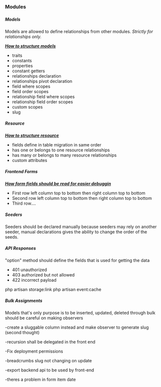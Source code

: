 <h3>Modules <h3>

<h5>Models</h5>
<p>Models are allowed to define relationships from other modules. <i>Strictly for relationships only.</i></p>
<p><u><b><i>How to structure models</i></b></u></p>
<ul>
<li>traits</li>
<li>constants</li>
<li>properties</li>
<li>constant getters</li>
<li>relationships declaration</li>
<li>relationships pivot declaration</li>
<li>field where scopes</li>
<li>field order scopes</li>
<li>relationship field where scopes</li>
<li>relationship field order scopes</li>
<li>custom scopes</li>
<li>slug</li>
</ul>

<h5>Resource</h5>
<p><u><b><i>How to structure resource</i></b></u></p>
<ul>
<li>fields define in table migration in same order</li>
<li>has one or belongs to one resource relationships</li>
<li>has many or belongs to many resource relationships</li>
<li>custom attributes</li>
</ul>

<h5>Frontend Forms</h5>
<p><u><b><i>How form fields should be read for easier debuggin</i></b></u></p>
<ul>
<li>First row left column top to bottom then right column top to bottom</li>
<li>Second row left column top to bottom then right column top to bottom</li>
<li>Third row....</li>
</ul>

<h5>Seeders</h5>
<p>Seeders should be declared manually because seeders may rely on another seeder, manual declarations gives the ability to change the order of the
seeds.</p>


<h5>API Responses</h5>
<p>"option" method should define the fields that is used for getting the data</p>

<ul>
<li>401 unauthorized</li>
<li>403 authorized but not allowed</li>
<li>422 incorrect payload</li>
</ul>


php artisan storage:link php artisan event:cache

<h5>Bulk Assignments</h5>
<p>Models that's only purpose is to be inserted, updated, deleted through bulk should be careful on making observers</p>





-create a sluggable column instead and make observer to generate slug (second thought)

-recursion shall be delegated in the front end

-Fix deployment permissions

-breadcrumbs slug not changing on update

-export backend api to be used by front-end

-theres a problem in form item date


